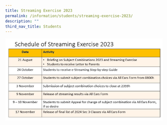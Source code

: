 ```yaml
---
title: Streaming Exercise 2023
permalink: /information/students/streaming-exercise-2023/
description: ""
third_nav_title: Students
---
```

![](/images/Information/Students/Streaming%20Exercise/2023/2023%20schedule.jpg)

